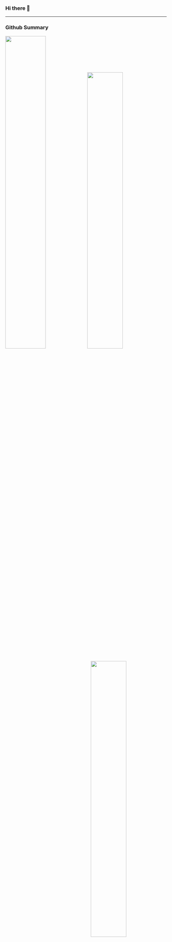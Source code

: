 ### Hi there 👋

<hr/>

### Github Summary

<img src="https://github-readme-streak-stats.herokuapp.com/?user=amaandalau&theme=dark&hide_border=true" width=50% align=center/>

<img src="https://github-readme-stats.vercel.app/api/top-langs/?username=amaandalau&theme=dark&show_icons=true&hide_border=true&layout=compact" width=47% align=left/>
<img src="https://github-readme-stats.vercel.app/api?username=amaandalau&theme=dark&show_icons=true&hide_border=true&count_private=true" align=right width=47%/>

